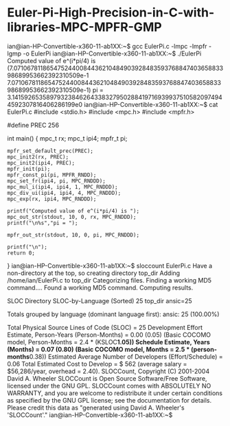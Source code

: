# Euler-Pi-High-Precision-in-C-with-libraries-MPC-MPFR-GMP
ian@ian-HP-Convertible-x360-11-ab1XX:~$ gcc EulerPi.c  -lmpc -lmpfr -lgmp -o EulerPi 
ian@ian-HP-Convertible-x360-11-ab1XX:~$ ./EulerPi
Computed value of e^(i*pi/4) is (7.071067811865475244008443621048490392848359376884740365883398689953662392310509e-1 7.071067811865475244008443621048490392848359376884740365883398689953662392310509e-1)
pi = 3.141592653589793238462643383279502884197169399375105820974944592307816406286199e0
ian@ian-HP-Convertible-x360-11-ab1XX:~$ cat EulerPi.c
#include <stdio.h>
#include <mpc.h>
#include <mpfr.h>

#define PREC 256

int main()
{
	mpc_t rx;
	mpc_t ipi4;
	mpfr_t pi;

	mpfr_set_default_prec(PREC);
	mpc_init2(rx, PREC);
	mpc_init2(ipi4, PREC);
	mpfr_init(pi);
	mpfr_const_pi(pi, MPFR_RNDD);
	mpc_set_fr(ipi4, pi, MPC_RNDDD);
	mpc_mul_i(ipi4, ipi4, 1, MPC_RNDDD);
	mpc_div_ui(ipi4, ipi4, 4, MPC_RNDDD);
	mpc_exp(rx, ipi4, MPC_RNDDD);

	printf("Computed value of e^(i*pi/4) is ");
	mpc_out_str(stdout, 10, 0, rx, MPC_RNDDD);
	printf("\n%s","pi = ");
	
	mpfr_out_str(stdout, 10, 0, pi, MPC_RNDDD);
	
	printf("\n");
	return 0;
}
ian@ian-HP-Convertible-x360-11-ab1XX:~$ sloccount EulerPi.c
Have a non-directory at the top, so creating directory top_dir
Adding /home/ian/EulerPi.c to top_dir
Categorizing files.
Finding a working MD5 command....
Found a working MD5 command.
Computing results.


SLOC	Directory	SLOC-by-Language (Sorted)
25      top_dir         ansic=25


Totals grouped by language (dominant language first):
ansic:           25 (100.00%)




Total Physical Source Lines of Code (SLOC)                = 25
Development Effort Estimate, Person-Years (Person-Months) = 0.00 (0.05)
 (Basic COCOMO model, Person-Months = 2.4 * (KSLOC**1.05))
Schedule Estimate, Years (Months)                         = 0.07 (0.80)
 (Basic COCOMO model, Months = 2.5 * (person-months**0.38))
Estimated Average Number of Developers (Effort/Schedule)  = 0.06
Total Estimated Cost to Develop                           = $ 562
 (average salary = $56,286/year, overhead = 2.40).
SLOCCount, Copyright (C) 2001-2004 David A. Wheeler
SLOCCount is Open Source Software/Free Software, licensed under the GNU GPL.
SLOCCount comes with ABSOLUTELY NO WARRANTY, and you are welcome to
redistribute it under certain conditions as specified by the GNU GPL license;
see the documentation for details.
Please credit this data as "generated using David A. Wheeler's 'SLOCCount'."
ian@ian-HP-Convertible-x360-11-ab1XX:~$ 

